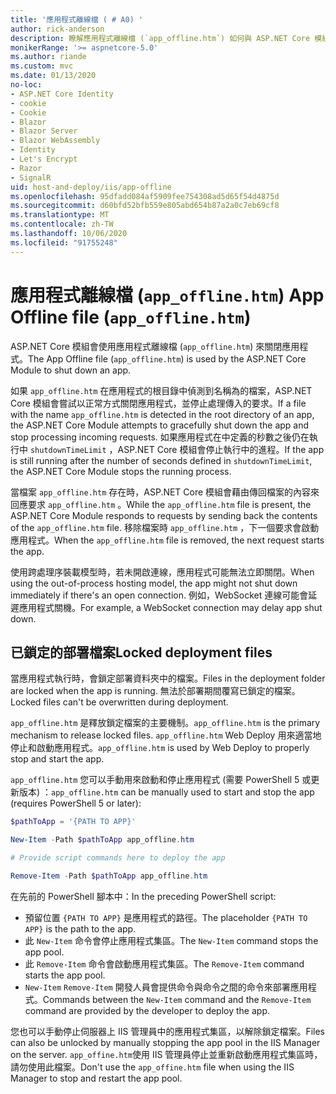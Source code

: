 ```yaml
---
title: '應用程式離線檔 ( # A0) '
author: rick-anderson
description: 瞭解應用程式離線檔 (`app_offline.htm`) 如何與 ASP.NET Core 模組搭配運作。
monikerRange: '>= aspnetcore-5.0'
ms.author: riande
ms.custom: mvc
ms.date: 01/13/2020
no-loc:
- ASP.NET Core Identity
- cookie
- Cookie
- Blazor
- Blazor Server
- Blazor WebAssembly
- Identity
- Let's Encrypt
- Razor
- SignalR
uid: host-and-deploy/iis/app-offline
ms.openlocfilehash: 95dfadd084af5909fee754308ad5d65f54d4875d
ms.sourcegitcommit: d60bfd52bfb559e805abd654b87a2a0c7eb69cf8
ms.translationtype: MT
ms.contentlocale: zh-TW
ms.lasthandoff: 10/06/2020
ms.locfileid: "91755248"
---
```

# <a name="app-offline-file-app_offlinehtm"></a><span data-ttu-id="4fc75-103">應用程式離線檔 (`app_offline.htm`) </span><span class="sxs-lookup"><span data-stu-id="4fc75-103">App Offline file (`app_offline.htm`)</span></span>

<span data-ttu-id="4fc75-104">ASP.NET Core 模組會使用應用程式離線檔 (`app_offline.htm`) 來關閉應用程式。</span><span class="sxs-lookup"><span data-stu-id="4fc75-104">The App Offline file (`app_offline.htm`) is used by the ASP.NET Core Module to shut down an app.</span></span>

<span data-ttu-id="4fc75-105">如果 `app_offline.htm` 在應用程式的根目錄中偵測到名稱為的檔案，ASP.NET Core 模組會嘗試以正常方式關閉應用程式，並停止處理傳入的要求。</span><span class="sxs-lookup"><span data-stu-id="4fc75-105">If a file with the name `app_offline.htm` is detected in the root directory of an app, the ASP.NET Core Module attempts to gracefully shut down the app and stop processing incoming requests.</span></span> <span data-ttu-id="4fc75-106">如果應用程式在中定義的秒數之後仍在執行中 `shutdownTimeLimit` ，ASP.NET Core 模組會停止執行中的進程。</span><span class="sxs-lookup"><span data-stu-id="4fc75-106">If the app is still running after the number of seconds defined in `shutdownTimeLimit`, the ASP.NET Core Module stops the running process.</span></span>

<span data-ttu-id="4fc75-107">當檔案 `app_offline.htm` 存在時，ASP.NET Core 模組會藉由傳回檔案的內容來回應要求 `app_offline.htm` 。</span><span class="sxs-lookup"><span data-stu-id="4fc75-107">While the `app_offline.htm` file is present, the ASP.NET Core Module responds to requests by sending back the contents of the `app_offline.htm` file.</span></span> <span data-ttu-id="4fc75-108">移除檔案時 `app_offline.htm` ，下一個要求會啟動應用程式。</span><span class="sxs-lookup"><span data-stu-id="4fc75-108">When the `app_offline.htm` file is removed, the next request starts the app.</span></span>

<span data-ttu-id="4fc75-109">使用跨處理序裝載模型時，若未開啟連線，應用程式可能無法立即關閉。</span><span class="sxs-lookup"><span data-stu-id="4fc75-109">When using the out-of-process hosting model, the app might not shut down immediately if there's an open connection.</span></span> <span data-ttu-id="4fc75-110">例如，WebSocket 連線可能會延遲應用程式關機。</span><span class="sxs-lookup"><span data-stu-id="4fc75-110">For example, a WebSocket connection may delay app shut down.</span></span>

## <a name="locked-deployment-files"></a><span data-ttu-id="4fc75-111">已鎖定的部署檔案</span><span class="sxs-lookup"><span data-stu-id="4fc75-111">Locked deployment files</span></span>

<span data-ttu-id="4fc75-112">當應用程式執行時，會鎖定部署資料夾中的檔案。</span><span class="sxs-lookup"><span data-stu-id="4fc75-112">Files in the deployment folder are locked when the app is running.</span></span> <span data-ttu-id="4fc75-113">無法於部署期間覆寫已鎖定的檔案。</span><span class="sxs-lookup"><span data-stu-id="4fc75-113">Locked files can't be overwritten during deployment.</span></span>

<span data-ttu-id="4fc75-114">`app_offline.htm` 是釋放鎖定檔案的主要機制。</span><span class="sxs-lookup"><span data-stu-id="4fc75-114">`app_offline.htm` is the primary mechanism to release locked files.</span></span> <span data-ttu-id="4fc75-115">`app_offline.htm` Web Deploy 用來適當地停止和啟動應用程式。</span><span class="sxs-lookup"><span data-stu-id="4fc75-115">`app_offline.htm` is used by Web Deploy to properly stop and start the app.</span></span>

<span data-ttu-id="4fc75-116">`app_offline.htm` 您可以手動用來啟動和停止應用程式 (需要 PowerShell 5 或更新版本) ：</span><span class="sxs-lookup"><span data-stu-id="4fc75-116">`app_offline.htm` can be manually used to start and stop the app (requires PowerShell 5 or later):</span></span>

```powershell
$pathToApp = '{PATH TO APP}'

New-Item -Path $pathToApp app_offline.htm

# Provide script commands here to deploy the app

Remove-Item -Path $pathToApp app_offline.htm
```

<span data-ttu-id="4fc75-117">在先前的 PowerShell 腳本中：</span><span class="sxs-lookup"><span data-stu-id="4fc75-117">In the preceding PowerShell script:</span></span>

* <span data-ttu-id="4fc75-118">預留位置 `{PATH TO APP}` 是應用程式的路徑。</span><span class="sxs-lookup"><span data-stu-id="4fc75-118">The placeholder `{PATH TO APP}` is the path to the app.</span></span>
* <span data-ttu-id="4fc75-119">此 `New-Item` 命令會停止應用程式集區。</span><span class="sxs-lookup"><span data-stu-id="4fc75-119">The `New-Item` command stops the app pool.</span></span>
* <span data-ttu-id="4fc75-120">此 `Remove-Item` 命令會啟動應用程式集區。</span><span class="sxs-lookup"><span data-stu-id="4fc75-120">The `Remove-Item` command starts the app pool.</span></span>
* <span data-ttu-id="4fc75-121">`New-Item` `Remove-Item` 開發人員會提供命令與命令之間的命令來部署應用程式。</span><span class="sxs-lookup"><span data-stu-id="4fc75-121">Commands between the `New-Item` command and the `Remove-Item` command are provided by the developer to deploy the app.</span></span>

<span data-ttu-id="4fc75-122">您也可以手動停止伺服器上 IIS 管理員中的應用程式集區，以解除鎖定檔案。</span><span class="sxs-lookup"><span data-stu-id="4fc75-122">Files can also be unlocked by manually stopping the app pool in the IIS Manager on the server.</span></span> <span data-ttu-id="4fc75-123">`app_offine.htm`使用 IIS 管理員停止並重新啟動應用程式集區時，請勿使用此檔案。</span><span class="sxs-lookup"><span data-stu-id="4fc75-123">Don't use the `app_offine.htm` file when using the IIS Manager to stop and restart the app pool.</span></span>
